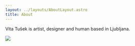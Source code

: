 ```yaml
---
layout: ../layouts/AboutLayout.astro
title: About
---
```

Vita Tušek is artist, designer and human based in Ljubljana.

![](vita_tusek.github.io/IMG_0155.jpeg)
